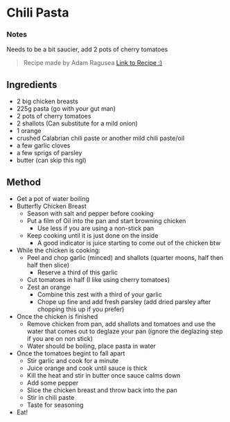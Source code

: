 # Chili Pasta

### Notes
Needs to be a bit saucier, add 2 pots of cherry tomatoes

[](../Photo_Storage/Chilli_Pasta.jpg)

> Recipe made by Adam Ragusea [Link to Recipe :)](https://www.youtube.com/watch?v=fFCqW6VwtKQ)

## Ingredients

- 2 big chicken breasts
- 225g pasta (go with your gut man)
- 2 pots of cherry tomatoes
- 2 shallots (Can substitute for a mild onion)
- 1 orange
- crushed Calabrian chili paste or another mild chili paste/oil
- a few garlic cloves
- a few sprigs of parsley
- butter (can skip this ngl)

## Method

- Get a pot of water boiling
- Butterfly Chicken Breast
    - Season with salt and pepper before cooking
    - Put a film of Oil into the pan and start browning chicken
        - Use less if you are using a non-stick pan
    - Keep cooking until it is just done on the inside
        - A good indicator is juice starting to come out of the chicken btw
- While the chicken is cooking:
    - Peel and chop garlic (minced) and shallots (quarter moons, half then half then slice)
        - Reserve a third of this garlic
    - Cut tomatoes in half (I like using cherry tomatoes)
    - Zest an orange
        - Combine this zest with a third of your garlic
        - Chope up fine and add fresh parsley (add dried parsley after chopping this up if you prefer)
- Once the chicken is finished
    - Remove chicken from pan, add shallots and tomatoes and use the water that comes out to deglaze your pan (ignore the deglazing step if you are on non stick)
    - Water should be boiling, place pasta in water
- Once the tomatoes begint to fall apart
    - Stir garlic and cook for a minute
    - Juice orange and cook until sauce is thick
    - Kill the heat and stir in butter once sauce calms down
    - Add some pepper
    - Slice the chicken breast and throw back into the pan
    - Stir in chili paste
    - Taste for seasoning
- Eat!
